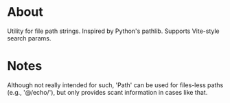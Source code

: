 # About

Utility for file path strings.
Inspired by Python's pathlib.
Supports Vite-style search params.

# Notes

Although not really intended for such, 'Path' can be used for
files-less paths (e.g., '@/echo/'), but only provides scant information
in cases like that.
